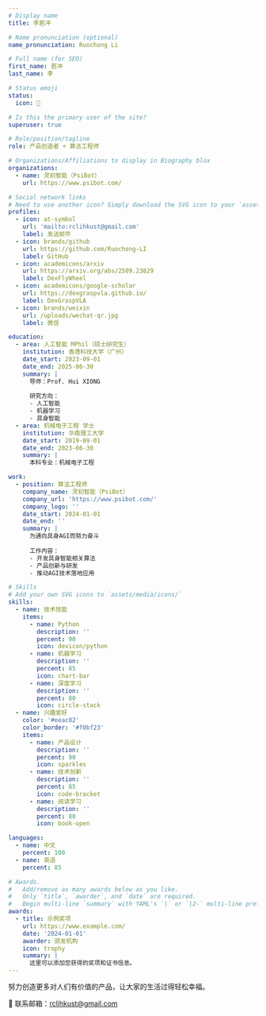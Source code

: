 ```yaml
---
# Display name
title: 李若冲

# Name pronunciation (optional)
name_pronunciation: Ruochong Li

# Full name (for SEO)
first_name: 若冲
last_name: 李

# Status emoji
status:
  icon: 🚀

# Is this the primary user of the site?
superuser: true

# Role/position/tagline
role: 产品创造者 + 算法工程师

# Organizations/Affiliations to display in Biography blox
organizations:
  - name: 灵初智能（PsiBot）
    url: https://www.psibot.com/

# Social network links
# Need to use another icon? Simply download the SVG icon to your `assets/media/icons/` folder.
profiles:
  - icon: at-symbol
    url: 'mailto:rclihkust@gmail.com'
    label: 发送邮件
  - icon: brands/github
    url: https://github.com/Ruochong-LI
    label: GitHub
  - icon: academicons/arxiv
    url: https://arxiv.org/abs/2509.23829
    label: DexFlyWheel
  - icon: academicons/google-scholar
    url: https://dexgraspvla.github.io/
    label: DexGraspVLA
  - icon: brands/weixin
    url: /uploads/wechat-qr.jpg
    label: 微信

education:
  - area: 人工智能 MPhil（硕士研究生）
    institution: 香港科技大学（广州）
    date_start: 2023-09-01
    date_end: 2025-06-30
    summary: |
      导师：Prof. Hui XIONG
      
      研究方向：
      - 人工智能
      - 机器学习
      - 具身智能
  - area: 机械电子工程 学士
    institution: 华南理工大学
    date_start: 2019-09-01
    date_end: 2023-06-30
    summary: |
      本科专业：机械电子工程

work:
  - position: 算法工程师
    company_name: 灵初智能（PsiBot）
    company_url: 'https://www.psibot.com/'
    company_logo: ''
    date_start: 2024-01-01
    date_end: ''
    summary: |
      为通向具身AGI而努力奋斗
      
      工作内容：
      - 开发具身智能相关算法
      - 产品创新与研发
      - 推动AGI技术落地应用

# Skills
# Add your own SVG icons to `assets/media/icons/`
skills:
  - name: 技术技能
    items:
      - name: Python
        description: ''
        percent: 90
        icon: devicon/python
      - name: 机器学习
        description: ''
        percent: 85
        icon: chart-bar
      - name: 深度学习
        description: ''
        percent: 80
        icon: circle-stack
  - name: 兴趣爱好
    color: '#eeac02'
    color_border: '#f0bf23'
    items:
      - name: 产品设计
        description: ''
        percent: 90
        icon: sparkles
      - name: 技术创新
        description: ''
        percent: 85
        icon: code-bracket
      - name: 阅读学习
        description: ''
        percent: 80
        icon: book-open

languages:
  - name: 中文
    percent: 100
  - name: 英语
    percent: 85

# Awards.
#   Add/remove as many awards below as you like.
#   Only `title`, `awarder`, and `date` are required.
#   Begin multi-line `summary` with YAML's `|` or `|2-` multi-line prefix and indent 2 spaces below.
awards:
  - title: 示例奖项
    url: https://www.example.com/
    date: '2024-01-01'
    awarder: 颁发机构
    icon: trophy
    summary: |
      这里可以添加您获得的奖项和证书信息。
---
```


努力创造更多对人们有价值的产品，让大家的生活过得轻松幸福。

📧 联系邮箱：rclihkust@gmail.com
